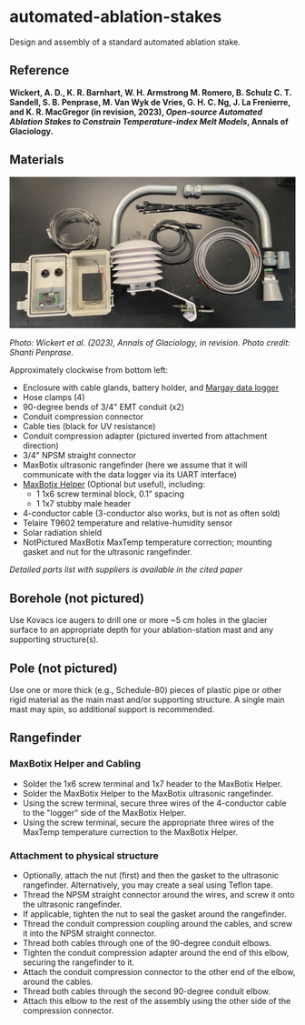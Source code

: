 # automated-ablation-stakes

Design and assembly of a standard automated ablation stake.

## Reference

**Wickert, A. D., K. R. Barnhart, W. H. Armstrong M. Romero, B. Schulz C. T. Sandell, S. B.
Penprase, M. Van Wyk de Vries, G. H. C. Ng, J. La Frenierre, and K. R. MacGregor
(in revision, 2023),
*Open-source Automated Ablation Stakes to Constrain Temperature-index Melt Models*,
Annals of Glaciology.**

## Materials
![Materials for building the automated ablation stake](IMG_9293.JPG)

*Photo: Wickert et al. (2023), Annals of Glaciology, in revision. Photo credit: Shanti Penprase.*

Approximately clockwise from bottom left:
* Enclosure with cable glands, battery holder, and [Margay data logger](https://github.com/NorthernWidget/Project-Margay/)
* Hose clamps (4)
* 90-degree bends of 3/4" EMT conduit (x2)
* Conduit compression connector
* Cable ties (black for UV resistance)
* Conduit compression adapter (pictured inverted from attachment direction)
* 3/4" NPSM straight connector
* MaxBotix ultrasonic rangefinder (here we assume that it will communicate with the data logger via its UART interface)
* [MaxBotix Helper](https://github.com/NorthernWidget/MaxBotix-Helper) (Optional but useful), including:
  * 1 1x6 screw terminal block, 0.1" spacing
  * 1 1x7 stubby male header
* 4-conductor cable (3-conductor also works, but is not as often sold)
* Telaire T9602 temperature and relative-humidity sensor
* Solar radiation shield
* NotPictured MaxBotix MaxTemp temperature correction; mounting gasket and nut for the ultrasonic rangefinder.

*Detailed parts list with suppliers is available in the cited paper*

## Borehole (not pictured)

Use Kovacs ice augers to drill one or more ~5 cm holes in the glacier surface to an appropriate depth for your ablation-station mast and any supporting structure(s).

## Pole (not pictured)

Use one or more thick (e.g., Schedule-80) pieces of plastic pipe or other rigid material as the main mast and/or supporting structure. A single main mast may spin, so additional support is recommended.

## Rangefinder

### MaxBotix Helper and Cabling

* Solder the 1x6 screw terminal and 1x7 header to the MaxBotix Helper.
* Solder the MaxBotix Helper to the MaxBotix ultrasonic rangefinder.
* Using the screw terminal, secure three wires of the 4-conductor cable to the "logger" side of the MaxBotix Helper.
* Using the screw terminal, secure the appropriate three wires of the MaxTemp temperature currection to the MaxBotix Helper.

### Attachment to physical structure

* Optionally, attach the nut (first) and then the gasket to the ultrasonic rangefinder. Alternatively, you may create a seal using Teflon tape.
* Thread the NPSM straight connector around the wires, and screw it onto the ultrasonic rangefinder.
* If applicable, tighten the nut to seal the gasket around the rangefinder.
* Thread the conduit compression coupling around the cables, and screw it into the NPSM straight connector.
* Thread both cables through one of the 90-degree conduit elbows.
* Tighten the conduit compression adapter around the end of this elbow, securing the rangefinder to it.
* Attach the conduit compression connector to the other end of the elbow, around the cables.
* Thread both cables through the second 90-degree conduit elbow.
* Attach this elbow to the rest of the assembly using the other side of the compression connector.
